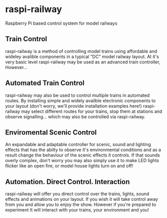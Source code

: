 # raspi-railway
Raspberry Pi based control system for model railways

## Train Control
raspi-railway is a method of controlling model trains using affordable and wideley avalible components in a typical "DC" model railway layout. At it's very basic level raspi-railway may be used as an advanced train controller, However...

## Automated Train Control
raspi-railway may also be used to control multiple trains in automated routes. By installing simple and widely availble electronic components to your layout (don't worry, we'll provide installation examples here!) raspi-railway may select different routes for your trains, stop them at stations and observe signalling... which may also be controlled via raspi-railway.

## Enviromental Scenic Control
An expandable and adaptable controller for scenic, sound and lighting effects that has the abilty to observe it's environmental conditions and as a result change the behaviour of the scenic effects it controls. If that sounds overly complex, don't worry you may also simply use it to make LED lights flicker like an open fire, or model house lights turn on and off!

## Automation. Direct Control. Interaction
raspi-railway will offer you direct control over the trains, lights, sound effects and animations on your layout. If you wish it will take control away from you and allow you to enjoy the show. However if you're prepared to experiment It will interact with your trains, your environment and you!

